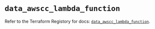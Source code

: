# `data_awscc_lambda_function`

Refer to the Terraform Registory for docs: [`data_awscc_lambda_function`](https://registry.terraform.io/providers/hashicorp/awscc/0.70.0/docs/data-sources/lambda_function).

